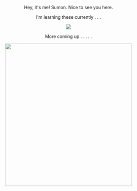 <p align="center">    Hey, it's me! Sumon. Nice to see you here. </p>
<p align="center">   I'm learning these currently . . . </p>
<p align="center">
  <a href="https://discordapp.com/users/smd-ohid#2014">
    <img src="https://skillicons.dev/icons?i=git,c,vim,vscode,blender" />
  </a>
</p>
<p align="center"> More coming up . . . . . </p>

<!---
Smd-Ohid/Smd-Ohid is a ✨ special ✨ repository because its `README.md` (this file) appears on your GitHub profile.
You can click the Preview link to take a look at your changes.
--->
<p align="center">
<img src="https://user-images.githubusercontent.com/117649754/204163614-b75ab717-ca76-4959-b90a-57104322ceb3.png" width="400" height="450"/>
</p>
